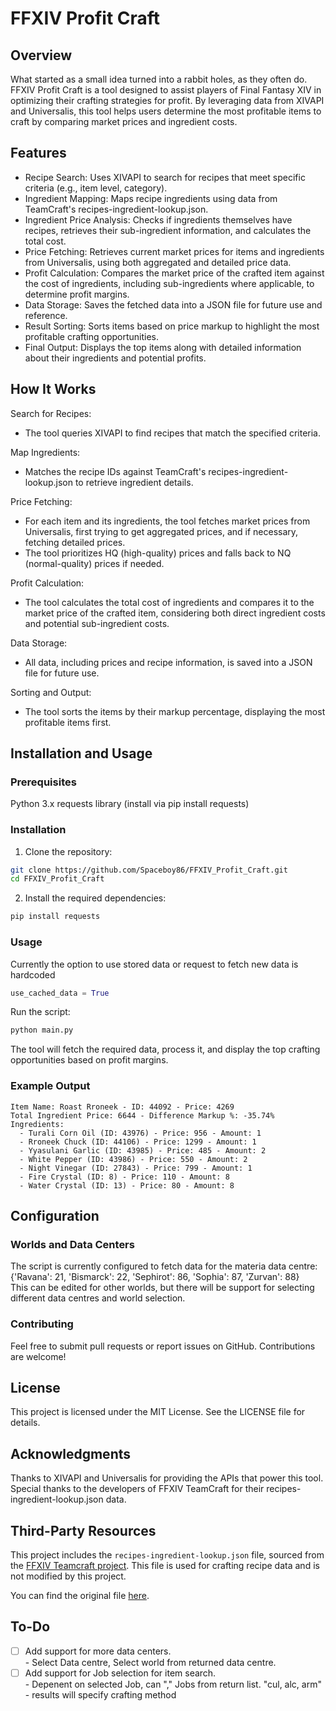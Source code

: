 # FFXIV Profit Craft
## Overview
What started as a small idea turned into a rabbit holes, as they often do.  
FFXIV Profit Craft is a tool designed to assist players of Final Fantasy XIV in optimizing their crafting strategies for profit. By leveraging data from XIVAPI and Universalis, this tool helps users determine the most profitable items to craft by comparing market prices and ingredient costs.  

## Features
- Recipe Search: Uses XIVAPI to search for recipes that meet specific criteria (e.g., item level, category).
- Ingredient Mapping: Maps recipe ingredients using data from TeamCraft's recipes-ingredient-lookup.json.
- Ingredient Price Analysis: Checks if ingredients themselves have recipes, retrieves their sub-ingredient information, and calculates the total cost.
- Price Fetching: Retrieves current market prices for items and ingredients from Universalis, using both aggregated and detailed price data.
- Profit Calculation: Compares the market price of the crafted item against the cost of ingredients, including sub-ingredients where applicable, to determine profit margins.
- Data Storage: Saves the fetched data into a JSON file for future use and reference.
- Result Sorting: Sorts items based on price markup to highlight the most profitable crafting opportunities.
- Final Output: Displays the top items along with detailed information about their ingredients and potential profits.

## How It Works
Search for Recipes:
- The tool queries XIVAPI to find recipes that match the specified criteria.

Map Ingredients:
- Matches the recipe IDs against TeamCraft's recipes-ingredient-lookup.json to retrieve ingredient details.
   
Price Fetching:
- For each item and its ingredients, the tool fetches market prices from Universalis, first trying to get aggregated prices, and if necessary, fetching detailed prices.  
- The tool prioritizes HQ (high-quality) prices and falls back to NQ (normal-quality) prices if needed.
  
Profit Calculation:
- The tool calculates the total cost of ingredients and compares it to the market price of the crafted item, considering both direct ingredient costs and potential sub-ingredient costs.
  
Data Storage:
- All data, including prices and recipe information, is saved into a JSON file for future use.
  
Sorting and Output:
- The tool sorts the items by their markup percentage, displaying the most profitable items first.  

## Installation and Usage
### Prerequisites
Python 3.x
requests library (install via pip install requests)  

### Installation
1. Clone the repository:
```bash
git clone https://github.com/Spaceboy86/FFXIV_Profit_Craft.git
cd FFXIV_Profit_Craft
```
2. Install the required dependencies:
```bash
pip install requests
```
### Usage
Currently the option to use stored data or request to fetch new data is hardcoded  
```python
use_cached_data = True
```

Run the script:
```bash
python main.py
```
The tool will fetch the required data, process it, and display the top crafting opportunities based on profit margins.

### Example Output
```plaintext
Item Name: Roast Rroneek - ID: 44092 - Price: 4269
Total Ingredient Price: 6644 - Difference Markup %: -35.74%
Ingredients:
  - Turali Corn Oil (ID: 43976) - Price: 956 - Amount: 1
  - Rroneek Chuck (ID: 44106) - Price: 1299 - Amount: 1
  - Yyasulani Garlic (ID: 43985) - Price: 485 - Amount: 2
  - White Pepper (ID: 43986) - Price: 550 - Amount: 2
  - Night Vinegar (ID: 27843) - Price: 799 - Amount: 1
  - Fire Crystal (ID: 8) - Price: 110 - Amount: 8
  - Water Crystal (ID: 13) - Price: 80 - Amount: 8
```
## Configuration
### Worlds and Data Centers
The script is currently configured to fetch data for the materia data centre:  
{'Ravana': 21, 'Bismarck': 22, 'Sephirot': 86, 'Sophia': 87, 'Zurvan': 88}  
This can be edited for other worlds, but there will be support for selecting different data centres and world selection. 

### Contributing
Feel free to submit pull requests or report issues on GitHub. Contributions are welcome!

## License
This project is licensed under the MIT License. See the LICENSE file for details.

## Acknowledgments
Thanks to XIVAPI and Universalis for providing the APIs that power this tool.  
Special thanks to the developers of FFXIV TeamCraft for their recipes-ingredient-lookup.json data.  

## Third-Party Resources

This project includes the `recipes-ingredient-lookup.json` file, sourced from the [FFXIV Teamcraft project](https://github.com/ffxiv-teamcraft/ffxiv-teamcraft). This file is used for crafting recipe data and is not modified by this project.

You can find the original file [here](https://github.com/ffxiv-teamcraft/ffxiv-teamcraft/blob/staging/libs/data/src/lib/json/recipes-ingredient-lookup.json).


## To-Do
- [ ] Add support for more data centers.  
      - Select Data centre, Select world from returned data centre. 
- [ ] Add support for Job selection for item search.  
      - Depenent on selected Job, can "," Jobs from return list. "cul, alc, arm"  
      - results will specify crafting method 
